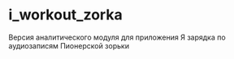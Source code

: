 # i_workout_zorka
Версия аналитического модуля для приложения Я зарядка по аудиозаписям Пионерской зорьки
